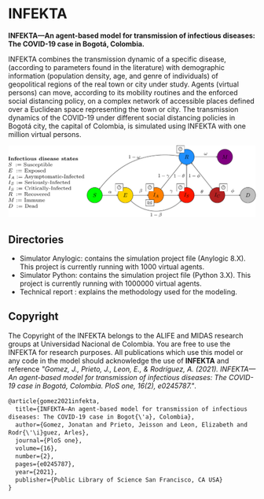 # INFEKTA
**INFEKTA—An agent-based model for transmission of infectious diseases: 
The COVID-19 case in Bogotá, Colombia.**

INFEKTA combines the transmission dynamic of a specific disease, (according to parameters found in the literature) with demographic information (population density, age, and genre of individuals) of geopolitical regions of the real town or city under study. Agents (virtual persons) can move, according to its mobility routines and the enforced social distancing policy, on a complex network of accessible places defined over a Euclidean space representing the town or city. The transmission dynamics of the COVID-19 under different social distancing policies in Bogotá city, the capital of Colombia, is simulated using INFEKTA with one million virtual persons.
  
[![Foo](Model/Fig1.png)](https://journals.plos.org/plosone/article?id=10.1371/journal.pone.0245787)

## Directories
- Simulator Anylogic: contains the simulation project file (Anylogic 8.X). This project is currently running
with 1000 virtual agents.
- Simulator Python: contains the simulation project file (Python 3.X). This project is currently running
with 1000000 virtual agents.
- Technical report : explains the methodology used for the modeling. 

## Copyright
The Copyright of the INFEKTA belongs to the ALIFE and MIDAS research groups at 
Universidad Nacional de Colombia. 
You are free to use the INFEKTA for research purposes. 
All publications which use this model or any code in the model should acknowledge the use of **INFEKTA** and reference
_"Gomez, J., Prieto, J., Leon, E., & Rodríguez, A. (2021). 
INFEKTA—An agent-based model for transmission of infectious diseases: 
The COVID-19 case in Bogotá, Colombia. PloS one, 16(2), e0245787."_.

```
@article{gomez2021infekta,
  title={INFEKTA—An agent-based model for transmission of infectious diseases: The COVID-19 case in Bogot{\'a}, Colombia},
  author={Gomez, Jonatan and Prieto, Jeisson and Leon, Elizabeth and Rodr{\'\i}guez, Arles},
  journal={PloS one},
  volume={16},
  number={2},
  pages={e0245787},
  year={2021},
  publisher={Public Library of Science San Francisco, CA USA}
}
```  